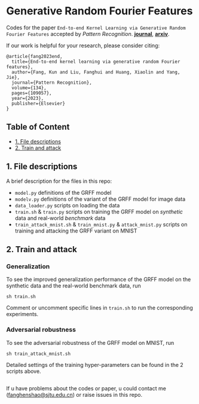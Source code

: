 # Generative Random Fourier Features
Codes for the paper `End-to-end Kernel Learning via Generative Random Fourier Features` accepted by *Pattern Recognition*. **[journal](https://www.sciencedirect.com/science/article/pii/S0031320322005374)**, **[arxiv](https://arxiv.org/abs/2009.04614v4)**.

If our work is helpful for your research, please consider citing:
```
@article{fang2023end,
  title={End-to-end kernel learning via generative random Fourier features},
  author={Fang, Kun and Liu, Fanghui and Huang, Xiaolin and Yang, Jie},
  journal={Pattern Recognition},
  volume={134},
  pages={109057},
  year={2023},
  publisher={Elsevier}
}
```

## Table of Content
  - [1. File descriptions](#1file-descriptions)
  - [2. Train and attack](#2train-and-attack)

## 1. File descriptions

A brief description for the files in this repo:
- `model.py` definitions of the GRFF model
- `modelv.py` definitions of the variant of the GRFF model for image data
- `data_loader.py` scripts on loading the data
- `train.sh` & `train.py` scripts on training the GRFF model on *synthetic* data and real-world *benchmark* data
- `train_attack_mnist.sh` & `train_mnist.py` & `attack_mnist.py` scripts on training and attacking the GRFF variant on MNIST

## 2. Train and attack

### Generalization

To see the improved generalization performance of the GRFF model on the synthetic data and the real-world benchmark data, run
```
sh train.sh
```
Comment or uncomment specific lines in `train.sh` to run the corresponding experiments.

### Adversarial robustness
To see the adversarial robustness of the GRFF model on MNIST, run
```
sh train_attack_mnist.sh
```

Detailed settings of the training hyper-parameters can be found in the 2 scripts above.

##

If u have problems about the codes or paper, u could contact me (fanghenshao@sjtu.edu.cn) or raise issues in this repo.